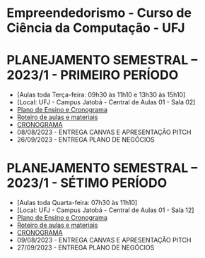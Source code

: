 # Empreendedorismo - Curso de Ciência da Computação - UFJ

# PLANEJAMENTO SEMESTRAL – 2023/1 - PRIMEIRO PERÍODO

- [Aulas toda Terça-feira: 09h30 às 11h10 e 13h30 às 15h10]
- [Local: UFJ - Campus Jatobá - Central de Aulas 01 - Sala 02]
- [Plano de Ensino e Cronograma](documentos/plano_ensino_empreendedorismo_primeiro.pdf)
- [Roteiro de aulas e materiais](documentos/roteiro.md)
- [CRONOGRAMA](documentos/cronograma_primeiro.png)
- 08/08/2023 - ENTREGA CANVAS E APRESENTAÇÃO PITCH 
- 26/09/2023 - ENTREGA PLANO DE NEGÓCIOS

# PLANEJAMENTO SEMESTRAL – 2023/1 - SÉTIMO PERÍODO
- [Aulas toda Quarta-feira: 07h30 às 11h10]
- [Local: UFJ - Campus Jatobá - Central de Aulas 01 - Sala 12]
- [Plano de Ensino e Cronograma](documentos/plano_ensino_empreendedorismo_setimo.pdf)
- [Roteiro de aulas e materiais](documentos/roteiro.md)
- [CRONOGRAMA](documentos/cronograma_setimo.png)
- 09/08/2023 - ENTREGA CANVAS E APRESENTAÇÃO PITCH 
- 27/09/2023 - ENTREGA PLANO DE NEGÓCIOS
